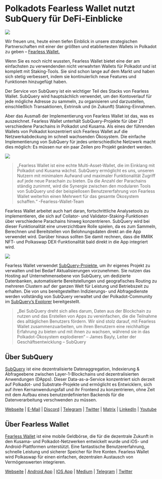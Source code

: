 # Polkadots Fearless Wallet nutzt SubQuery für DeFi-Einblicke

![](https://miro.medium.com/max/1400/1*HcPJ-5hy6WZrLhkuL6P2BA.png)

Wir freuen uns, heute einen tiefen Einblick in unsere strategischen Partnerschaften mit einer der größten und etabliertesten Wallets in Polkadot zu geben – [Fearless Wallet.](https://fearlesswallet.io/)

Wenn Sie es noch nicht wussten, Fearless Wallet bietet eine der am einfachsten zu verwendenden nicht verwahrten Wallets für Polkadot und ist komplett mit Staking-Tools. Sie sind schon lange auf dem Markt und haben sich stetig verbessert, indem sie kontinuierlich neue Features und Funktionen hinzugefügt haben.

Der Service von SubQuery ist ein wichtiger Teil des Stacks von Fearless Wallet. SubQuery wird hauptsächlich verwendet, um den Kontoverlauf für jede mögliche Adresse zu sammeln, zu organisieren und darzustellen, einschließlich Transaktionen, Extrinsik und (in Zukunft) Staking-Einnahmen.

Aber das Ausmaß der Implementierung von Fearless Wallet ist das, was es auszeichnet. Fearless Wallet unterhält SubQuery-Projekte für über 21 verschiedene Parachains in Polkadot und Kusama. Als eines der führenden Wallets von Polkadot konzentriert sich Fearless Wallet auf die Netzwerkabdeckung im schnell wachsenden Ökosystem. Die einfache Implementierung von SubQuery für jedes unterschiedliche Netzwerk macht dies möglich: Es müssen nur ein paar Zeilen pro Projekt geändert werden.

![](https://miro.medium.com/max/1400/1*5D3J7-_HC2tAP05oOlV5yw.png)

> „Fearless Wallet ist eine echte Multi-Asset-Wallet, die im Einklang mit Polkadot und Kusama wächst. SubQuery ermöglicht es uns, unseren Nutzern mit minimalem Aufwand und maximaler Funktionalität Zugriff auf jede neue Parachain zu bieten. Da die Anzahl der Parachains ständig zunimmt, wird die Synergie zwischen den modularen Tools von SubQuery und der beispiellosen Benutzererfahrung von Fearless Wallet weiterhin einen Mehrwert für das gesamte Ökosystem schaffen.“ -Fearless-Wallet-Team

Fearless Wallet arbeitet auch hart daran, fortschrittliche Analysetools zu implementieren, die sich auf Collator- und Validator-Staking-Funktionen über verschiedene Parachains hinweg konzentrieren. SubQuery wird bei dieser Funktionalität eine unverzichtbare Rolle spielen, da es zum Sammeln, Berechnen und Bereitstellen von Belohnungsdaten direkt an die App verwendet wird. Darüber hinaus sollten Sie damit rechnen, dass die RMRK NFT- und Polkaswap DEX-Funktionalität bald direkt in die App integriert wird.

![](https://miro.medium.com/max/1400/1*3X7m4-m0NJ3xQ44UKZB7tw.png)

Fearless Wallet verwendet [SubQuery-Projekte](https://project.subquery.network/), um ihr eigenes Projekt zu verwalten und bei Bedarf Aktualisierungen vorzunehmen. Sie nutzen das Hosting auf Unternehmensebene von SubQuery, um dedizierte Datenbanken, automatisierte Bereitstellungen und geografisches Routing zu mehreren Clustern auf der ganzen Welt für Leistung und Betriebszeit zu erhalten. Die von uns bereitgestellten Indizierungs- und Abfragedienste werden vollständig von SubQuery verwaltet und der Polkadot-Community im [SubQuery’s Explorer](https://explorer.subquery.network/) bereitgestellt.

> „Bei SubQuery dreht sich alles darum, Daten aus der Blockchain zu nutzen und das Erstellen von Apps zu vereinfachen, die die Teilnahme des alltäglichen Benutzers fördern. Wir sind stolz darauf, mit Fearless Wallet zusammenzuarbeiten, um ihren Benutzern eine reichhaltige Erfahrung zu bieten und mit ihnen zu wachsen, während sie in das Polkadot-Ökosystem explodieren“ – James Bayly, Leiter der Geschäftsentwicklung – SubQuery

## Über SubQuery

[SubQuery](https://subquery.network/) ist eine dezentralisierte Datenaggregation, Indexierung & Abfrageebene zwischen Layer-1-Blockchains und dezentralisierten Anwendungen (DApps). Dieser Data-as-a-Service konzentriert sich derzeit auf Polkadot- und Substrate-Projekte und ermöglicht es Entwicklern, sich auf ihren Kernanwendungsfall und ihr Frontend zu konzentrieren, ohne Zeit mit dem Aufbau eines benutzerdefinierten Backends für die Datenverarbeitung verschwenden zu müssen.

[Webseite](https://subquery.network/) | [E-Mail](hello@subquery.network) | [Discord](https://discord.com/invite/78zg8aBSMG) | [Telegram](https://t.me/subquerynetwork) | [Twitter](https://twitter.com/subquerynetwork) | [Matrix](https://matrix.to/#/#subquery:matrix.org) | [LinkedIn](https://www.linkedin.com/company/subquery) | [Youtube](https://www.youtube.com/channel/UCi1a6NUUjegcLHDFLr7CqLw)

## Über Fearless Wallet

[Fearless Wallet](https://fearlesswallet.io/) ist eine mobile Geldbörse, die für die dezentrale Zukunft in den Kusama- und Polkadot-Netzwerken entwickelt wurde und iOS- und Android-Plattformen unterstützt. Eine fantastische Benutzererfahrung, schnelle Leistung und sicherer Speicher für Ihre Konten. Fearless Wallet wird Polkaswap für einen einfachen, dezentralen Austausch von Vermögenswerten integrieren.

[Webseite](https://fearlesswallet.io/) | [Android App](https://play.google.com/store/apps/details?id=jp.co.soramitsu.fearless) | [IOS App](https://apps.apple.com/us/app/fearless-wallet/id1537251089) | [Medium](https://medium.com/fearlesswallet/) | [Telegram](https://t.me/fearlesswallet) | [Twitter](https://twitter.com/FearlessWallet)
